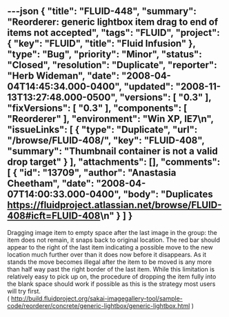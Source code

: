 ---json
{
  "title": "FLUID-448",
  "summary": "Reorderer: generic lightbox item drag to end of items not accepted",
  "tags": "FLUID",
  "project": {
    "key": "FLUID",
    "title": "Fluid Infusion"
  },
  "type": "Bug",
  "priority": "Minor",
  "status": "Closed",
  "resolution": "Duplicate",
  "reporter": "Herb Wideman",
  "date": "2008-04-04T14:45:34.000-0400",
  "updated": "2008-11-13T13:27:48.000-0500",
  "versions": [
    "0.3"
  ],
  "fixVersions": [
    "0.3"
  ],
  "components": [
    "Reorderer"
  ],
  "environment": "Win XP, IE7\n",
  "issueLinks": [
    {
      "type": "Duplicate",
      "url": "/browse/FLUID-408/",
      "key": "FLUID-408",
      "summary": "Thumbnail container is not a valid drop target"
    }
  ],
  "attachments": [],
  "comments": [
    {
      "id": "13709",
      "author": "Anastasia Cheetham",
      "date": "2008-04-07T14:00:33.000-0400",
      "body": "Duplicates <https://fluidproject.atlassian.net/browse/FLUID-408#icft=FLUID-408>\n"
    }
  ]
}
---
Dragging image item to empty space after the last image in the group: the item does not remain, it snaps back to original location. The red bar should appear to the right of the last item indicating a possible move to the new location much further over than it does now before it disappears. As it stands the move becomes illegal after the item to be moved is any more than half way past the right border of the last item. While this limitation is relatively easy to pick up on, the procedure of dropping the item fully into the blank space should work if possible as this is the strategy most users will try first.\
( <http://build.fluidproject.org/sakai-imagegallery-tool/sample-code/reorderer/concrete/generic-lightbox/generic-lightbox.html> )

        